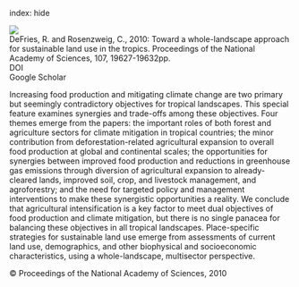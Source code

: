 index: hide

<div class="Citation">
    <div class="Citation-thumb CitationThumb-linked"  data-href="https://doi.org/10.1073/pnas.1011163107">
      <img src="https://static.claimspace.cloud/climate-study-static/refs/thumbs/6/DeFries_and_Rosenzweig_2010-thumb.png" />
    </div>

  <div class="Citation-body">
    <div class="Citation-text">DeFries, R. and Rosenzweig, C., 2010: Toward a whole-landscape approach for sustainable land use in the tropics. <span class="Article-journal">Proceedings of the National Academy of Sciences, </span><span class="Article-volume">107, </span>19627-19632pp.</div>
    <div class="Citation-links">
      <div class="CitationLink" data-href="https://doi.org/10.1073/pnas.1011163107">
        <div class="CitationLink-icon CitationLink-Doi"></div>
        <div class="CitationLink-text">DOI</div>
      </div>
      <div class="CitationLink" data-href="https://scholar.google.com/scholar?q=10.1073/pnas.1011163107">
        <div class="CitationLink-icon CitationLink-Scholar"></div>
        <div class="CitationLink-text">Google Scholar</div>
      </div>
    </div>
  </div>
</div>

Increasing food production and mitigating climate change are two primary but seemingly contradictory objectives for tropical landscapes. This special feature examines synergies and trade-offs among these objectives. Four themes emerge from the papers: the important roles of both forest and agriculture sectors for climate mitigation in tropical countries; the minor contribution from deforestation-related agricultural expansion to overall food production at global and continental scales; the opportunities for synergies between improved food production and reductions in greenhouse gas emissions through diversion of agricultural expansion to already-cleared lands, improved soil, crop, and livestock management, and agroforestry; and the need for targeted policy and management interventions to make these synergistic opportunities a reality. We conclude that agricultural intensification is a key factor to meet dual objectives of food production and climate mitigation, but there is no single panacea for balancing these objectives in all tropical landscapes. Place-specific strategies for sustainable land use emerge from assessments of current land use, demographics, and other biophysical and socioeconomic characteristics, using a whole-landscape, multisector perspective.

<div class="Citation-copy">
&copy; Proceedings of the National Academy of Sciences, 2010
</div>